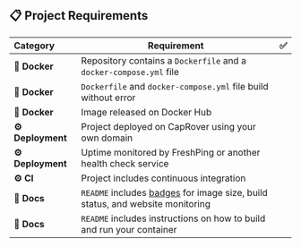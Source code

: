 ## 📋 Project Requirements
|  Category  | Requirement                                                                                          | ✅ |
|:---------- |------------------------------------------------------------------------------------------------------|:-:|
| **🐳 Docker** | Repository contains a `Dockerfile` and a `docker-compose.yml` file                                  |   |
| **🐳 Docker** | `Dockerfile` and `docker-compose.yml` file build without error                                      |   |
| **🐳 Docker** | Image released on Docker Hub                                      |   |
| **⚙️ Deployment** | Project deployed on CapRover using your own domain | |                             |   |
| **⚙️ Deployment** | Uptime monitored by FreshPing or another health check service |
|   **⚙️ CI**   | Project includes continuous integration  | |
|  **📝 Docs**  | `README` includes [badges](https://shields.io) for image size, build status, and website monitoring |   |
|  **📝 Docs**  | `README` includes instructions on how to build and run your container                               |   |